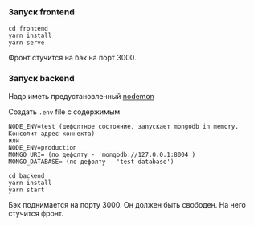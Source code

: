 ### Запуск frontend

```
cd frontend
yarn install
yarn serve
```

Фронт стучится на бэк на порт 3000.

### Запуск backend

Надо иметь предустановленный [nodemon](https://www.npmjs.com/package/nodemon)

Создать `.env` file с содержимым 
```
NODE_ENV=test (дефолтное состояние, запускает mongodb in memory. Консолит адрес коннекта)
или
NODE_ENV=production
MONGO_URI= (по дефолту - 'mongodb://127.0.0.1:8004')
MONGO_DATABASE= (по дефолту - 'test-database') 
```

```
cd backend
yarn install
yarn start
```

Бэк поднимается на порту 3000. Он должен быть свободен. На него стучится фронт.
